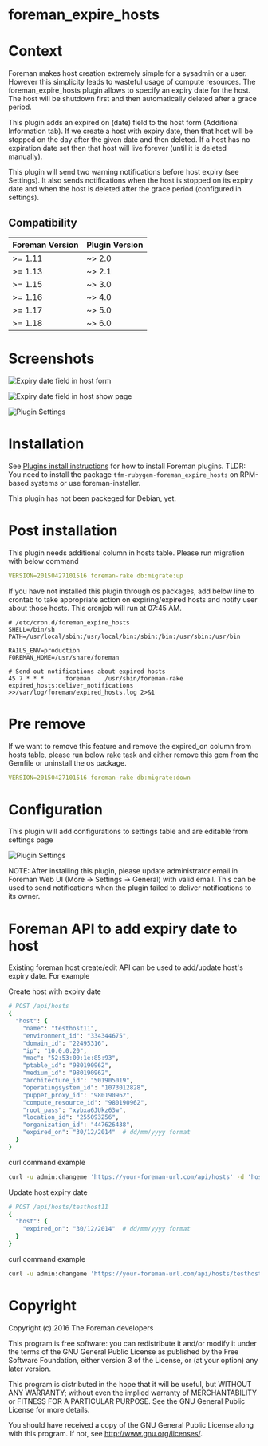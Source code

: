 # foreman\_expire\_hosts

# Context

Foreman makes host creation extremely simple for a sysadmin or a user. However this simplicity leads to wasteful usage of compute resources. The foreman_expire_hosts plugin allows to specify an expiry date for the host. The host will be shutdown first and then automatically deleted after a grace period.

This plugin adds an expired on (date) field to the host form (Additional Information tab). If we create a host with expiry date, then that host will be stopped on the day after the given date and then deleted. If a host has no expiration date set then that host will live forever (until it is deleted manually).

This plugin will send two warning notifications before host expiry (see Settings). It also sends notifications when the host is stopped on its expiry date and when the host is deleted after the grace period (configured in settings).

## Compatibility

| Foreman Version | Plugin Version |
| --------------- | -------------- |
| >= 1.11         | ~> 2.0         |
| >= 1.13         | ~> 2.1         |
| >= 1.15         | ~> 3.0         |
| >= 1.16         | ~> 4.0         |
| >= 1.17         | ~> 5.0         |
| >= 1.18         | ~> 6.0         |

# Screenshots
![Expiry date field in host form](https://raw.githubusercontent.com/ingenico-group/screenshots/master/foreman_host_expiry/expiry-date-field-in-host-form.png)

![Expiry date field in host show page](https://raw.githubusercontent.com/ingenico-group/screenshots/master/foreman_host_expiry/expiry-date-in-host-show-page.png)

![Plugin Settings](https://raw.githubusercontent.com/ingenico-group/screenshots/master/foreman_host_expiry/settings.png)


# Installation
See [Plugins install instructions](https://theforeman.org/plugins/) for how to install Foreman plugins.
TLDR: You need to install the package `tfm-rubygem-foreman_expire_hosts` on RPM-based systems or use foreman-installer.

This plugin has not been packeged for Debian, yet.

# Post installation

This plugin needs additional column in hosts table. Please run migration with below command

```yaml
VERSION=20150427101516 foreman-rake db:migrate:up
```

If you have not installed this plugin through os packages, add below line to crontab to take appropriate action on expiring/expired hosts and notify user about those hosts. This cronjob will run at 07:45 AM.


```
# /etc/cron.d/foreman_expire_hosts
SHELL=/bin/sh
PATH=/usr/local/sbin:/usr/local/bin:/sbin:/bin:/usr/sbin:/usr/bin

RAILS_ENV=production
FOREMAN_HOME=/usr/share/foreman

# Send out notifications about expired hosts
45 7 * * *      foreman    /usr/sbin/foreman-rake expired_hosts:deliver_notifications >>/var/log/foreman/expired_hosts.log 2>&1
```

# Pre remove

If we want to remove this feature and remove the expired_on column from hosts table, please run below rake task and either remove this gem from the Gemfile or uninstall the os package.

```yaml
VERSION=20150427101516 foreman-rake db:migrate:down
```

# Configuration

This plugin will add configurations to settings table and are editable from settings page

![Plugin Settings](https://raw.githubusercontent.com/ingenico-group/screenshots/master/foreman_host_expiry/settings.png)

NOTE: After installing this plugin, please update administrator email in Foreman Web UI (More -> Settings -> General) with valid email. This can be used to send notifications when the plugin failed to deliver notifications to its owner.


# Foreman API to add expiry date to host

Existing foreman host create/edit API can be used to add/update host's expiry date. For example

Create host with expiry date

```ruby
# POST /api/hosts
{
  "host": {
    "name": "testhost11",
    "environment_id": "334344675",
    "domain_id": "22495316",
    "ip": "10.0.0.20",
    "mac": "52:53:00:1e:85:93",
    "ptable_id": "980190962",
    "medium_id": "980190962",
    "architecture_id": "501905019",
    "operatingsystem_id": "1073012828",
    "puppet_proxy_id": "980190962",
    "compute_resource_id": "980190962",
    "root_pass": "xybxa6JUkz63w",
    "location_id": "255093256",
    "organization_id": "447626438",
    "expired_on": "30/12/2014"  # dd/mm/yyyy format
  }
}
```

curl command example

```sh
curl -u admin:changeme 'https://your-foreman-url.com/api/hosts' -d 'host[name]=testhost11&host[expired_on]=30/12/2014&......' -X POST

```

Update host expiry date

```ruby
# POST /api/hosts/testhost11
{
  "host": {
    "expired_on": "30/12/2014"  # dd/mm/yyyy format
  }
}
```

curl command example

```sh
curl -u admin:changeme 'https://your-foreman-url.com/api/hosts/testhost11' -d 'host[expired_on]=30/12/2014' -X PUT
```

# Copyright

Copyright (c) 2016 The Foreman developers

This program is free software: you can redistribute it and/or modify
it under the terms of the GNU General Public License as published by
the Free Software Foundation, either version 3 of the License, or
(at your option) any later version.

This program is distributed in the hope that it will be useful,
but WITHOUT ANY WARRANTY; without even the implied warranty of
MERCHANTABILITY or FITNESS FOR A PARTICULAR PURPOSE.  See the
GNU General Public License for more details.

You should have received a copy of the GNU General Public License
along with this program.  If not, see <http://www.gnu.org/licenses/>.

